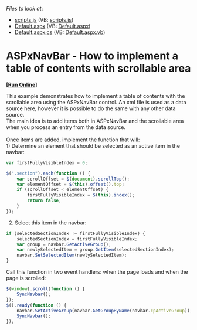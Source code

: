<!-- default file list -->
*Files to look at*:

* [scripts.js](./CS/Content/scripts.js) (VB: [scripts.js](./VB/Content/scripts.js))
* [Default.aspx](./CS/Default.aspx) (VB: [Default.aspx](./VB/Default.aspx))
* [Default.aspx.cs](./CS/Default.aspx.cs) (VB: [Default.aspx.vb](./VB/Default.aspx.vb))
<!-- default file list end -->
# ASPxNavBar - How to implement a table of contents with scrollable area
<!-- run online -->
**[[Run Online]](https://codecentral.devexpress.com/t113805/)**
<!-- run online end -->


<p>This example demonstrates how to implement a table of contents with the scrollable area using the ASPxNavBar control. An xml file is used as a data source here, however it is possible to do the same with any other data source.<br />The main idea is to add items both in ASPxNavBar and the scrollable area when you process an entry from the data source.<br /><br />Once items are added, implement the function that will:<br />1) Determine an element that should be selected as an active item in the navbar:</p>


```js
var firstFullyVisibleIndex = 0;

$(".section").each(function () {
    var scrollOffset = $(document).scrollTop();
    var elementOffset = $(this).offset().top;
    if (scrollOffset < elementOffset) {
        firstFullyVisibleIndex = $(this).index();
        return false;
    }
});
```


2) Select this item in the navbar:<br />


```js
if (selectedSectionIndex != firstFullyVisibleIndex) {
    selectedSectionIndex = firstFullyVisibleIndex;
    var group = navbar.GetActiveGroup();
    var newlySelectedItem = group.GetItem(selectedSectionIndex);
    navbar.SetSelectedItem(newlySelectedItem);
}
```


Call this function in two event handlers: when the page loads and when the page is scrolled:<br />


```js
$(window).scroll(function () {
    SyncNavbar();
});
$().ready(function () {
    navbar.SetActiveGroup(navbar.GetGroupByName(navbar.cpActiveGroup));
    SyncNavbar();
});
```



<br/>


